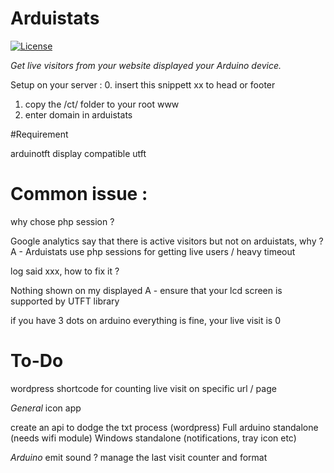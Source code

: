 # Arduistats #


[![License](https://img.shields.io/badge/license-MIT-blue.svg)](https://opensource.org/licenses/MIT)
 
*Get live visitors from your website displayed your Arduino device.*

Setup on your server :
0. insert this snippett xx to head or footer


<?php

include 'ct/countertest.php';

?>

1. copy the /ct/ folder to your root www
2. enter domain in arduistats

#Requirement

arduinotft display compatible utft


# Common issue :

why chose php session ?

Google analytics say that there is active visitors but not on arduistats, why ?
A - Arduistats use php sessions for getting live users / heavy timeout

log said xxx, how to fix it ?

Nothing shown on my displayed
A - ensure that your lcd screen is supported by UTFT library

if you have 3 dots on arduino everything is fine, your live visit is 0

# To-Do

wordpress shortcode for counting live visit on specific url / page

*General*
icon app

create an api to dodge the txt process (wordpress)
Full arduino standalone (needs wifi module)
Windows standalone (notifications, tray icon etc)

*Arduino*
emit sound ?
manage the last visit counter and format

